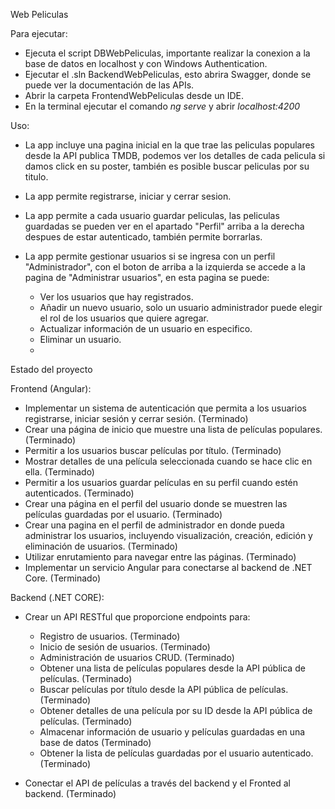 Web Peliculas

Para ejecutar:
  - Ejecuta el script DBWebPeliculas, importante realizar la conexion a la base de datos en localhost y con Windows Authentication.
  - Ejecutar el .sln BackendWebPeliculas, esto abrira Swagger, donde se puede ver la documentación de las APIs.
  - Abrir la carpeta FrontendWebPeliculas desde un IDE.
  - En la terminal ejecutar el comando _ng serve_ y abrir _localhost:4200_

Uso:
  - La app incluye una pagina inicial en la que trae las peliculas populares desde la API publica TMDB, podemos ver los detalles de cada pelicula
    si damos click en su poster, también es posible buscar peliculas por su titulo.
    
  - La app permite registrarse, iniciar y cerrar sesion.
    
  - La app permite a cada usuario guardar peliculas, las peliculas guardadas se pueden ver en el apartado "Perfil" arriba a la derecha despues de estar autenticado, también permite borrarlas.
    
- La app permite gestionar usuarios si se ingresa con un perfil "Administrador", con el boton de arriba a la izquierda se accede a la pagina de "Administrar usuarios", en esta pagina se puede:
    - Ver los usuarios que hay registrados.
    - Añadir un nuevo usuario, solo un usuario administrador puede elegir el rol de los usuarios que quiere agregar.
    - Actualizar información de un usuario en especifico.
    - Eliminar un usuario.
    - 
Estado del proyecto

Frontend (Angular):
  - Implementar un sistema de autenticación que permita a los usuarios registrarse, iniciar sesión y cerrar sesión. (Terminado)
  - Crear una página de inicio que muestre una lista de películas populares. (Terminado)
  - Permitir a los usuarios buscar películas por título. (Terminado)
  - Mostrar detalles de una película seleccionada cuando se hace clic en ella. (Terminado)
  - Permitir a los usuarios guardar películas en su perfil cuando estén autenticados. (Terminado)
  - Crear una página en el perfil del usuario donde se muestren las películas guardadas por el usuario. (Terminado)
  - Crear una pagina en el perfil de administrador en donde pueda administrar los usuarios, incluyendo visualización, creación, edición y eliminación de usuarios. (Terminado)
  - Utilizar enrutamiento para navegar entre las páginas. (Terminado)
  - Implementar un servicio Angular para conectarse al backend de .NET Core. (Terminado)

Backend (.NET CORE):
  - Crear un API RESTful que proporcione endpoints para:
    - Registro de usuarios. (Terminado)
    - Inicio de sesión de usuarios. (Terminado)
    - Administración de usuarios CRUD. (Terminado)
    - Obtener una lista de películas populares desde la API pública de películas. (Terminado)
    - Buscar películas por título desde la API pública de películas. (Terminado)
    - Obtener detalles de una película por su ID desde la API pública de películas. (Terminado)
    - Almacenar información de usuario y películas guardadas en una base de datos (Terminado)
    - Obtener la lista de películas guardadas por el usuario autenticado. (Terminado)

 - Conectar el API de películas a través del backend y el Fronted al backend. (Terminado)
 
